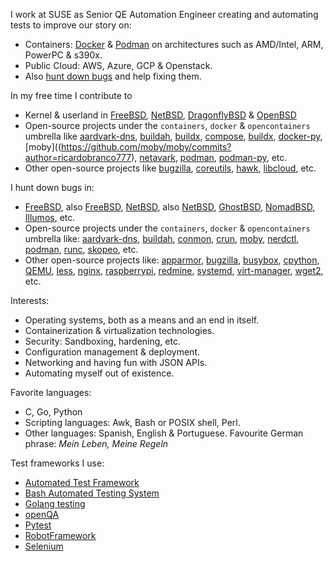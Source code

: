 
I work at SUSE as Senior QE Automation Engineer creating and automating tests to improve our story on:
- Containers: [Docker](https://www.docker.com) & [Podman](https://podman.io/) on architectures such as AMD/Intel, ARM, PowerPC & s390x.
- Public Cloud: AWS, Azure, GCP & Openstack.
- Also [hunt down bugs](https://bugzilla.opensuse.org/buglist.cgi?email1=rbranco%40suse.com&emailreporter1=1&emailtype1=substring&list_id=14141010&query_format=advanced) and help fixing them.

In my free time I contribute to
- Kernel & userland in
[FreeBSD](https://github.com/freebsd/freebsd-src/commits?author=ricardobranco777),
[NetBSD](https://www.netbsd.org/changes/changes-11.0.html),
[DragonflyBSD](https://github.com/DragonFlyBSD/DragonFlyBSD/commits?author=ricardobranco777) &
[OpenBSD](https://marc.info/?s=Ricardo+Branco&l=openbsd-tech)
- Open-source projects under the `containers`, `docker` & `opencontainers` umbrella like
[aardvark-dns](https://github.com/containers/aardvark-dns/commits?author=ricardobranco777),
[buildah](https://github.com/containers/buildah/commits?author=ricardobranco777),
[buildx](https://github.com/docker/buildx/commits?author=ricardobranco777),
[compose](https://github.com/docker/compose/commits?author=ricardobranco777),
[buildx](https://github.com/docker/buildx/commits?author=ricardobranco777),
[docker-py](https://github.com/docker/docker-py/commits?author=ricardobranco777),
[moby]((https://github.com/moby/moby/commits?author=ricardobranco777),
[netavark](https://github.com/containers/netavark/commits?author=ricardobranco777),
[podman](https://github.com/containers/podman/commits?author=ricardobranco777),
[podman-py](https://github.com/containers/podman-py/commits?author=ricardobranco777),
etc.
- Other open-source projects like
[bugzilla](https://github.com/python-bugzilla/python-bugzilla/commits?author=ricardobranco777),
[coreutils](https://github.com/coreutils/coreutils/pull/81),
[hawk](https://github.com/ClusterLabs/hawk/commits?author=ricardobranco777),
[libcloud](https://github.com/apache/libcloud/pull/1944),
etc.

I hunt down bugs in:
- [FreeBSD](https://bugs.freebsd.org/bugzilla/buglist.cgi?email1=ighighi%40gmail.com&emailreporter1=1&emailtype1=substring&list_id=869827&query_format=advanced),
also [FreeBSD](https://bugs.freebsd.org/bugzilla/buglist.cgi?email1=ighighi%40gmail.com&emailreporter1=1&emailtype1=substring&list_id=869827&query_format=advanced),
[NetBSD](https://gnats.netbsd.org/cgi-bin/query-pr-list.pl?originator=Ricardo%20Branco),
also [NetBSD](https://gnats.netbsd.org/cgi-bin/query-pr-list.pl?originator=Ighighi),
[GhostBSD](https://github.com/ghostbsd/issues/issues?q=is%3Aissue%20state%3Aopen%20author%3Aricardobranco777),
[NomadBSD](https://github.com/nomadbsd/handbook/issues?q=is%3Aissue%20author%3Aricardobranco777),
[Illumos](https://github.com/omniosorg/illumos-omnios/pull/1589), etc.
- Open-source projects under the `containers`, `docker` & `opencontainers` umbrella like:
[aardvark-dns](https://github.com/containers/aardvark-dns/issues?q=is%3Aissue%20author%3Aricardobranco777),
[buildah](https://github.com/containers/buildah/issues?q=is%3Aissue%20author%3Aricardobranco777),
[conmon](https://github.com/containers/conmon/issues?q=is%3Aissue%20author%3Aricardobranco777),
[crun](https://github.com/containers/crun/issues?q=is%3Aissue%20author%3Aricardobranco777),
[moby](https://github.com/moby/moby/issues?q=is%3Aissue%20author%3Aricardobranco777),
[nerdctl](https://github.com/containerd/nerdctl/issues?q=is%3Aissue%20author%3Aricardobranco777),
[podman](https://github.com/containers/podman/issues?q=is%3Aissue%20author%3Aricardobranco777),
[runc](https://github.com/opencontainers/runc/issues?q=is%3Aissue%20author%3Aricardobranco777),
[skopeo](https://github.com/containers/skopeo/issues?q=is%3Aissue%20author%3Aricardobranco777),
etc.
- Other open-source projects like:
[apparmor](https://gitlab.com/apparmor/apparmor/-/issues/364),
[bugzilla](https://github.com/python-bugzilla/python-bugzilla/issues?q=is%3Aissue%20state%3Aclosed%20author%3Aricardobranco777),
[busybox](https://www.openwall.com/lists/oss-security/2025/04/23/6),
[cpython](https://github.com/python/cpython/issues/?q=is%3Aissue%20author%3Aricardobranco777),
[QEMU](https://gitlab.com/qemu-project/qemu/-/issues/2747),
[less](https://github.com/gwsw/less/issues?q=is%3Aissue%20author%3Aricardobranco777),
[nginx](https://github.com/nginx/docker-nginx/issues?q=is%3Aissue%20author%3Aricardobranco777),
[raspberrypi](https://github.com/raspberrypi/rpi-imager/issues/770),
[redmine](https://github.com/maxtepkeev/python-redmine/issues/330),
[systemd](https://github.com/systemd/systemd/issues?q=is%3Aissue%20author%3Aricardobranco777),
[virt-manager](https://github.com/virt-manager/virt-manager/issues?q=is%3Aissue%20author%3Aricardobranco777),
[wget2](https://github.com/rockdaboot/wget2/issues?q=is%3Aissue%20author%3Aricardobranco777),
etc.

Interests:
- Operating systems, both as a means and an end in itself.
- Containerization & virtualization technologies.
- Security: Sandboxing, hardening, etc.
- Configuration management & deployment.
- Networking and having fun with JSON APIs.
- Automating myself out of existence.

Favorite languages:
- C, Go, Python
- Scripting languages: Awk, Bash or POSIX shell, Perl.
- Other languages: Spanish, English & Portuguese. Favourite German phrase: _Mein Leben, Meine Regeln_

Test frameworks I use:
- [Automated Test Framework](https://github.com/freebsd/atf)
- [Bash Automated Testing System](https://github.com/bats-core/bats-core)
- [Golang testing](https://pkg.go.dev/testing)
- [openQA](https://github.com/os-autoinst/os-autoinst-distri-opensuse/)
- [Pytest](https://docs.pytest.org/en/stable/)
- [RobotFramework](https://robotframework.org/)
- [Selenium](https://selenium-python.readthedocs.io/)
